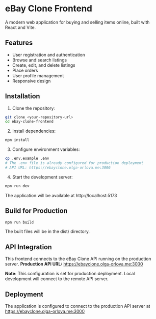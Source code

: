 # eBay Clone Frontend
A modern web application for buying and selling items online, built with React and Vite.
## Features

- User registration and authentication
- Browse and search listings
- Create, edit, and delete listings
- Place orders
- User profile management
- Responsive design

## Installation

1. Clone the repository:
```bash
git clone <your-repository-url>
cd ebay-clone-frontend
```

2. Install dependencies:
```bash
npm install
```

3. Configure environment variables:
```bash
cp .env.example .env
# The .env file is already configured for production deployment
# API URL: https://ebayclone.olga-orlova.me:3000
```

4. Start the development server:
```bash
npm run dev
```
The application will be available at http://localhost:5173

## Build for Production
```bash
npm run build
```
The built files will be in the dist/ directory.

## API Integration
This frontend connects to the eBay Clone API running on the production server.
**Production API URL:** https://ebayclone.olga-orlova.me:3000

**Note:** This configuration is set for production deployment. Local development will connect to the remote API server.

## Deployment
The application is configured to connect to the production API server at https://ebayclone.olga-orlova.me:3000
